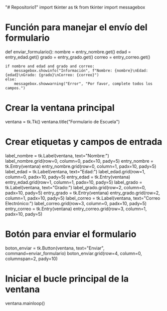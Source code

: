 "# Repositorio1"
import tkinter as tk
from tkinter import messagebox
# Función para manejar el envío del formulario
def enviar_formulario():
    nombre = entry_nombre.get()
    edad = entry_edad.get()
    grado = entry_grado.get()
    correo = entry_correo.get()
    
    if nombre and edad and grado and correo:
        messagebox.showinfo("Información", f"Nombre: {nombre}\nEdad: {edad}\nGrado: {grado}\nCorreo: {correo}")
    else:
        messagebox.showwarning("Error", "Por favor, complete todos los campos.")
# Crear la ventana principal
ventana = tk.Tk()
ventana.title("Formulario de Escuela")
# Crear etiquetas y campos de entrada
label_nombre = tk.Label(ventana, text="Nombre:")
label_nombre.grid(row=0, column=0, padx=10, pady=5)
entry_nombre = tk.Entry(ventana)
entry_nombre.grid(row=0, column=1, padx=10, pady=5)
label_edad = tk.Label(ventana, text="Edad:")
label_edad.grid(row=1, column=0, padx=10, pady=5)
entry_edad = tk.Entry(ventana)
entry_edad.grid(row=1, column=1, padx=10, pady=5)
label_grado = tk.Label(ventana, text="Grado:")
label_grado.grid(row=2, column=0, padx=10, pady=5)
entry_grado = tk.Entry(ventana)
entry_grado.grid(row=2, column=1, padx=10, pady=5)
label_correo = tk.Label(ventana, text="Correo Electrónico:")
label_correo.grid(row=3, column=0, padx=10, pady=5)
entry_correo = tk.Entry(ventana)
entry_correo.grid(row=3, column=1, padx=10, pady=5)
# Botón para enviar el formulario
boton_enviar = tk.Button(ventana, text="Enviar", command=enviar_formulario)
boton_enviar.grid(row=4, column=0, columnspan=2, pady=10)
# Iniciar el bucle principal de la ventana
ventana.mainloop() 
